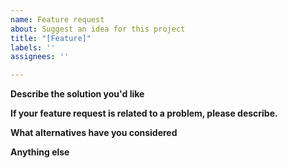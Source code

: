 ```yaml
---
name: Feature request
about: Suggest an idea for this project
title: "[Feature]"
labels: ''
assignees: ''

---
```


**Describe the solution you'd like**

**If your feature request is related to a problem, please describe.**

**What alternatives have you considered**

**Anything else**
